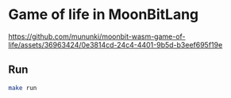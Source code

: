 # Game of life in MoonBitLang

https://github.com/mununki/moonbit-wasm-game-of-life/assets/36963424/0e3814cd-24c4-4401-9b5d-b3eef695f19e

## Run

```sh
make run
```
